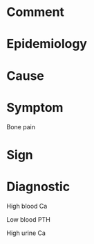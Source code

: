 # Comment

# Epidemiology

# Cause

# Symptom

Bone pain

# Sign

# Diagnostic

High blood Ca

Low blood PTH

High urine Ca
